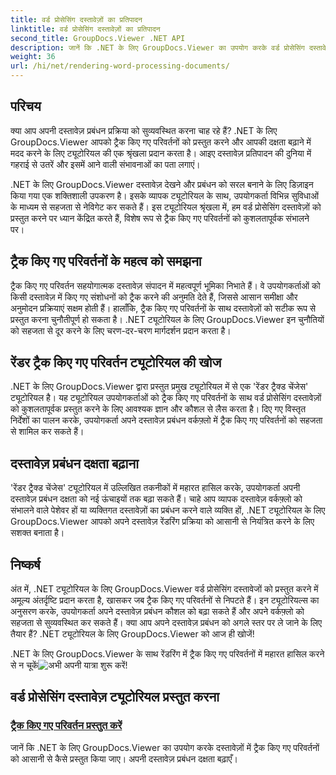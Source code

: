 ```yaml
---
title: वर्ड प्रोसेसिंग दस्तावेज़ों का प्रतिपादन
linktitle: वर्ड प्रोसेसिंग दस्तावेज़ों का प्रतिपादन
second_title: GroupDocs.Viewer .NET API
description: जानें कि .NET के लिए GroupDocs.Viewer का उपयोग करके वर्ड प्रोसेसिंग दस्तावेज़ों में ट्रैक किए गए परिवर्तनों को कुशलतापूर्वक कैसे प्रस्तुत किया जाए। अपने दस्तावेज़ प्रबंधन कौशल को उन्नत करें।
weight: 36
url: /hi/net/rendering-word-processing-documents/
---
```


## परिचय

क्या आप अपनी दस्तावेज़ प्रबंधन प्रक्रिया को सुव्यवस्थित करना चाह रहे हैं? .NET के लिए GroupDocs.Viewer आपको ट्रैक किए गए परिवर्तनों को प्रस्तुत करने और आपकी दक्षता बढ़ाने में मदद करने के लिए ट्यूटोरियल की एक श्रृंखला प्रदान करता है। आइए दस्तावेज़ प्रतिपादन की दुनिया में गहराई से उतरें और इसमें आने वाली संभावनाओं का पता लगाएं।

.NET के लिए GroupDocs.Viewer दस्तावेज़ देखने और प्रबंधन को सरल बनाने के लिए डिज़ाइन किया गया एक शक्तिशाली उपकरण है। इसके व्यापक ट्यूटोरियल के साथ, उपयोगकर्ता विभिन्न सुविधाओं के माध्यम से सहजता से नेविगेट कर सकते हैं। इस ट्यूटोरियल श्रृंखला में, हम वर्ड प्रोसेसिंग दस्तावेज़ों को प्रस्तुत करने पर ध्यान केंद्रित करते हैं, विशेष रूप से ट्रैक किए गए परिवर्तनों को कुशलतापूर्वक संभालने पर।

## ट्रैक किए गए परिवर्तनों के महत्व को समझना

ट्रैक किए गए परिवर्तन सहयोगात्मक दस्तावेज़ संपादन में महत्वपूर्ण भूमिका निभाते हैं। वे उपयोगकर्ताओं को किसी दस्तावेज़ में किए गए संशोधनों को ट्रैक करने की अनुमति देते हैं, जिससे आसान समीक्षा और अनुमोदन प्रक्रियाएं सक्षम होती हैं। हालाँकि, ट्रैक किए गए परिवर्तनों के साथ दस्तावेज़ों को सटीक रूप से प्रस्तुत करना चुनौतीपूर्ण हो सकता है। .NET ट्यूटोरियल के लिए GroupDocs.Viewer इन चुनौतियों को सहजता से दूर करने के लिए चरण-दर-चरण मार्गदर्शन प्रदान करता है।

## रेंडर ट्रैक किए गए परिवर्तन ट्यूटोरियल की खोज

.NET के लिए GroupDocs.Viewer द्वारा प्रस्तुत प्रमुख ट्यूटोरियल में से एक 'रेंडर ट्रैक्ड चेंजेस' ट्यूटोरियल है। यह ट्यूटोरियल उपयोगकर्ताओं को ट्रैक किए गए परिवर्तनों के साथ वर्ड प्रोसेसिंग दस्तावेज़ों को कुशलतापूर्वक प्रस्तुत करने के लिए आवश्यक ज्ञान और कौशल से लैस करता है। दिए गए विस्तृत निर्देशों का पालन करके, उपयोगकर्ता अपने दस्तावेज़ प्रबंधन वर्कफ़्लो में ट्रैक किए गए परिवर्तनों को सहजता से शामिल कर सकते हैं।

## दस्तावेज़ प्रबंधन दक्षता बढ़ाना

'रेंडर ट्रैक्ड चेंजेस' ट्यूटोरियल में उल्लिखित तकनीकों में महारत हासिल करके, उपयोगकर्ता अपनी दस्तावेज़ प्रबंधन दक्षता को नई ऊंचाइयों तक बढ़ा सकते हैं। चाहे आप व्यापक दस्तावेज़ वर्कफ़्लो को संभालने वाले पेशेवर हों या व्यक्तिगत दस्तावेज़ों का प्रबंधन करने वाले व्यक्ति हों, .NET ट्यूटोरियल के लिए GroupDocs.Viewer आपको अपने दस्तावेज़ रेंडरिंग प्रक्रिया को आसानी से नियंत्रित करने के लिए सशक्त बनाता है।

## निष्कर्ष

अंत में, .NET ट्यूटोरियल के लिए GroupDocs.Viewer वर्ड प्रोसेसिंग दस्तावेजों को प्रस्तुत करने में अमूल्य अंतर्दृष्टि प्रदान करता है, खासकर जब ट्रैक किए गए परिवर्तनों से निपटते हैं। इन ट्यूटोरियल्स का अनुसरण करके, उपयोगकर्ता अपने दस्तावेज़ प्रबंधन कौशल को बढ़ा सकते हैं और अपने वर्कफ़्लो को सहजता से सुव्यवस्थित कर सकते हैं। क्या आप अपने दस्तावेज़ प्रबंधन को अगले स्तर पर ले जाने के लिए तैयार हैं? .NET ट्यूटोरियल के लिए GroupDocs.Viewer को आज ही खोजें!

 .NET के लिए GroupDocs.Viewer के साथ रेंडरिंग में ट्रैक किए गए परिवर्तनों में महारत हासिल करने से न चूकें![अभी अपनी यात्रा शुरू करें!](./render-tracked-changes/)
## वर्ड प्रोसेसिंग दस्तावेज़ ट्यूटोरियल प्रस्तुत करना
### [ट्रैक किए गए परिवर्तन प्रस्तुत करें](./render-tracked-changes/)
जानें कि .NET के लिए GroupDocs.Viewer का उपयोग करके दस्तावेज़ों में ट्रैक किए गए परिवर्तनों को आसानी से कैसे प्रस्तुत किया जाए। अपनी दस्तावेज़ प्रबंधन दक्षता बढ़ाएँ।
